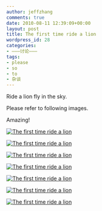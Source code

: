```yaml
---
author: jeffzhang
comments: true
date: 2010-08-11 12:39:09+00:00
layout: post
title: The first time ride a lion
wordpress_id: 28
categories:
- ———讨论———
tags:
- please
- so
- to
- 杂谈
---
```


Ride a lion fly in the sky.

Please refer to following images.

Amazing!

[![The first time ride a lion](http://simg.sinajs.cn/blog7style/images/common/sg_trans.gif)](http://photo.blog.sina.com.cn/showpic.html#blogid=57f943110100kz5o&url=http://static8.photo.sina.com.cn/orignal/57f94311g8d8b91a6eaf7)

 [![The first time ride a lion](http://simg.sinajs.cn/blog7style/images/common/sg_trans.gif)](http://photo.blog.sina.com.cn/showpic.html#blogid=57f943110100kz5o&url=http://static11.photo.sina.com.cn/orignal/57f94311g8d8b91cbfb3a)

 [![The first time ride a lion](http://simg.sinajs.cn/blog7style/images/common/sg_trans.gif)](http://photo.blog.sina.com.cn/showpic.html#blogid=57f943110100kz5o&url=http://static10.photo.sina.com.cn/orignal/57f94311g8d8b920a5239)

 [![The first time ride a lion](http://simg.sinajs.cn/blog7style/images/common/sg_trans.gif)](http://photo.blog.sina.com.cn/showpic.html#blogid=57f943110100kz5o&url=http://static12.photo.sina.com.cn/orignal/57f94311g8d8b922b487b)

 [![The first time ride a lion](http://simg.sinajs.cn/blog7style/images/common/sg_trans.gif)](http://photo.blog.sina.com.cn/showpic.html#blogid=57f943110100kz5o&url=http://static13.photo.sina.com.cn/orignal/57f94311g748df508610c)

 [![The first time ride a lion](http://simg.sinajs.cn/blog7style/images/common/sg_trans.gif)](http://photo.blog.sina.com.cn/showpic.html#blogid=57f943110100kz5o&url=http://static9.photo.sina.com.cn/orignal/57f94311g8d8b927408b8)

 [![The first time ride a lion](http://simg.sinajs.cn/blog7style/images/common/sg_trans.gif) ](http://photo.blog.sina.com.cn/showpic.html#blogid=57f943110100kz5o&url=http://static15.photo.sina.com.cn/orignal/57f94311g748df50e05ee)


